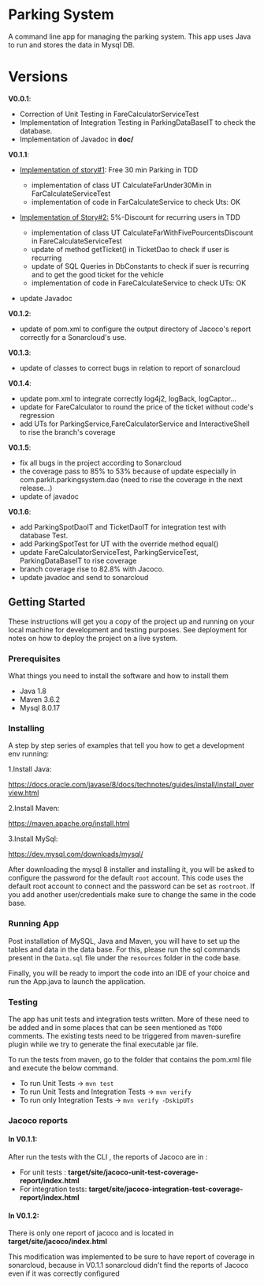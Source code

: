 # Parking System
A command line app for managing the parking system. 
This app uses Java to run and stores the data in Mysql DB.

# Versions
**V0.0.1**:
 
- Correction of Unit Testing in FareCalculatorServiceTest
- Implementation of Integration Testing in ParkingDataBaseIT to check the database.
- Implementation of Javadoc in **doc/**

**V0.1.1**:

* <ins>Implementation of story#1</ins>: Free 30 min Parking in TDD
    * implementation of class UT  CalculateFarUnder30Min in FarCalculateServiceTest
    * implementation of code in FarCalculateService to check Uts: OK
    

* <ins>Implementation of Story#2:</ins> 5%-Discount for recurring users in TDD
    * implementation of class UT CalculateFarWithFivePourcentsDiscount in FareCalculateServiceTest
    * update of method getTicket() in TicketDao to check if user is recurring 
    * update of SQL Queries in DbConstants to check if suer is recurring and to get the good ticket for the vehicle 
    * implementation of code in FareCalculateService to check UTs: OK


* update Javadoc

**V0.1.2**:

* update of pom.xml to configure the output directory of Jacoco's report correctly for a Sonarcloud's use.

**V0.1.3**:

* update of classes to correct bugs in relation to report of sonarcloud

**V0.1.4**:

* update pom.xml to integrate correctly log4j2, logBack, logCaptor...
* update for FareCalculator to round the price of the ticket without code's regression
* add UTs for ParkingService,FareCalculatorService and InteractiveShell to rise the branch's coverage 

**V0.1.5**:

* fix all bugs in the project according to Sonarcloud
* the coverage pass to 85% to 53% because of update especially in com.parkit.parkingsystem.dao  (need to rise the coverage in the next release...)
* update of javadoc

**V0.1.6**:

* add ParkingSpotDaoIT and TicketDaoIT for integration test with database Test.
* add ParkingSpotTest for UT with the override method equal()
* update FareCalculatorServiceTest, ParkingServiceTest, ParkingDataBaseIT to rise coverage
* branch coverage rise to 82.8% with Jacoco.
* update javadoc and send to sonarcloud
 
## Getting Started

These instructions will get you a copy of the project up and running on your local machine for development and testing purposes. See deployment for notes on how to deploy the project on a live system.

### Prerequisites

What things you need to install the software and how to install them

- Java 1.8
- Maven 3.6.2
- Mysql 8.0.17

### Installing

A step by step series of examples that tell you how to get a development env running:

1.Install Java:

https://docs.oracle.com/javase/8/docs/technotes/guides/install/install_overview.html

2.Install Maven:

https://maven.apache.org/install.html

3.Install MySql:

https://dev.mysql.com/downloads/mysql/

After downloading the mysql 8 installer and installing it, you will be asked to configure the password for the default `root` account.
This code uses the default root account to connect and the password can be set as `rootroot`. If you add another user/credentials make sure to change the same in the code base.

### Running App

Post installation of MySQL, Java and Maven, you will have to set up the tables and data in the data base.
For this, please run the sql commands present in the `Data.sql` file under the `resources` folder in the code base.

Finally, you will be ready to import the code into an IDE of your choice and run the App.java to launch the application.

### Testing

The app has unit tests and integration tests written. More of these need to be added and in some places that can be seen mentioned as `TODO` comments. The existing tests need to be triggered from maven-surefire plugin while we try to generate the final executable jar file.

To run the tests from maven, go to the folder that contains the pom.xml file and execute the below command.


* To run Unit Tests -> `mvn test`
* To run Unit Tests and Integration Tests -> `mvn verify` 	
* To run only Integration Tests -> `mvn verify -DskipUTs`

### Jacoco reports

#### In V0.1.1:
After run the tests with the CLI , the reports of Jacoco are in :

* For unit tests : **target/site/jacoco-unit-test-coverage-report/index.html**
* For integration tests: **target/site/jacoco-integration-test-coverage-report/index.html**

#### In V0.1.2:
There is only one report of jacoco and is located in **target/site/jacoco/index.html**

This modification was implemented to be sure to have report of coverage in sonarcloud, because in V0.1.1 sonarcloud didn't find the reports of Jacoco even if it was correctly configured 
